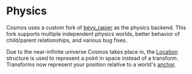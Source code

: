 # Physics

Cosmos uses a custom fork of [bevy_rapier](https://github.com/AnthonyTornetta/bevy_rapier) as the physics backend. This fork supports multiple independent physics worlds, better behavior of child/parent relationships, and various bug fixes.

Due to the near-infinite universe Cosmos takes place in, the [Location](./location.md) structure is used to represent a point in space instead of a transform. Transforms now represent your position relative to a world's [anchor](./anchor.md).